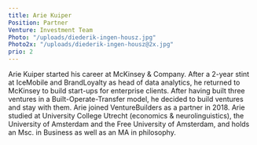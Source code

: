 ```yaml
---
title: Arie Kuiper
Position: Partner
Venture: Investment Team
Photo: "/uploads/diederik-ingen-housz.jpg"
Photo2x: "/uploads/diederik-ingen-housz@2x.jpg"
prio: 2
---
```

Arie Kuiper started his career at McKinsey & Company. After a 2-year stint at IceMobile and BrandLoyalty as head of data analytics, he returned to McKinsey to build start-ups for enterprise clients. After having built three ventures in a Built-Operate-Transfer model, he decided to build ventures and stay with them. Arie joined VentureBuilders as a partner in 2018. Arie studied at University College Utrecht (economics & neurolinguistics), the University of Amsterdam and the Free University of Amsterdam, and holds an Msc. in Business as well as an MA in philosophy.
